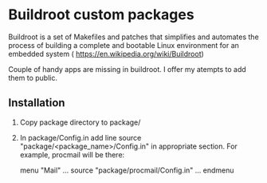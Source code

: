 # Buildroot custom packages

Buildroot is a set of Makefiles and patches that simplifies and automates the process of building a complete and bootable Linux environment for an embedded system (
https://en.wikipedia.org/wiki/Buildroot)

Couple of handy apps are missing in buildroot. I offer my atempts to add them to public.

## Installation

1. Copy package directory to package/
2. In package/Config.in add line source "package/<package_name>/Config.in" in appropriate section. For example, procmail will be there:

    menu "Mail"
      ...
      source "package/procmail/Config.in"
      ...
    endmenu
    
